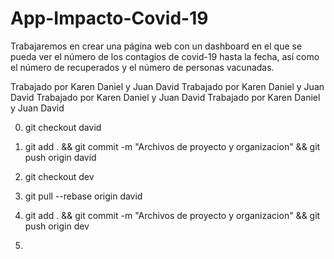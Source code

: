 # App-Impacto-Covid-19
Trabajaremos en crear una página web con un dashboard en el que se pueda ver el número de los contagios de covid-19 hasta la fecha, así como el número de recuperados y el número de personas vacunadas.

Trabajado por Karen Daniel y Juan David
Trabajado por Karen Daniel y Juan David
Trabajado por Karen Daniel y Juan David
Trabajado por Karen Daniel y Juan David



<!-- comandos  -->
0. git checkout david 

1. git add . && git commit -m "Archivos de proyecto y organizacion" && git push origin david

2. git checkout dev

3. git pull --rebase origin david

4. git add . && git commit -m "Archivos de proyecto y organizacion" && git push origin dev

5. 
